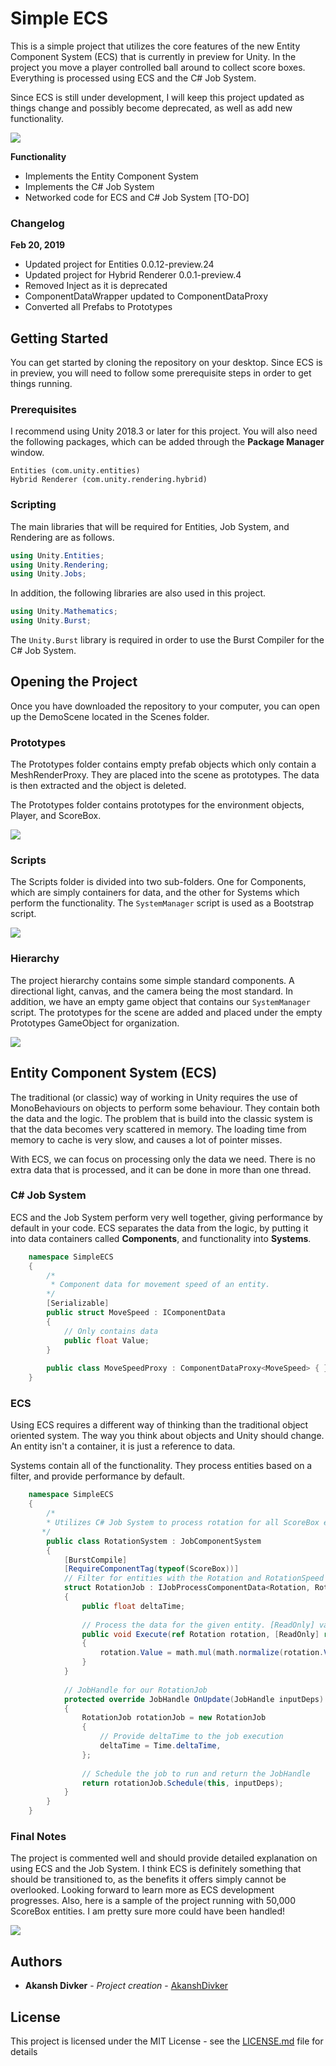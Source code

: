 # Simple ECS

This is a simple project that utilizes the core features of the new Entity Component System (ECS) that is currently in preview for Unity. In the project you move a player controlled ball around to collect score boxes. Everything is processed using ECS and the C# Job System.

Since ECS is still under development, I will keep this project updated as things change and possibly become deprecated, as well as add new functionality.

![](https://i.imgur.com/wi6SvDe.gif)

**Functionality**
- Implements the Entity Component System
- Implements the C# Job System
- Networked code for ECS and C# Job System [TO-DO]

### Changelog
**Feb 20, 2019**
- Updated project for Entities 0.0.12-preview.24
- Updated project for Hybrid Renderer 0.0.1-preview.4
- Removed Inject as it is deprecated
- ComponentDataWrapper updated to ComponentDataProxy
- Converted all Prefabs to Prototypes

## Getting Started

You can get started by cloning the repository on your desktop. Since ECS is in preview, you will need to follow some prerequisite steps in order to get things running.

### Prerequisites

I recommend using Unity 2018.3 or later for this project. You will also need the following packages, which can be added through the **Package Manager** window.

```
Entities (com.unity.entities)
Hybrid Renderer (com.unity.rendering.hybrid)
```

### Scripting

The main libraries that will be required for Entities, Job System, and Rendering are as follows.

```c#
using Unity.Entities;
using Unity.Rendering;
using Unity.Jobs;
```

In addition, the following libraries are also used in this project.

```c#
using Unity.Mathematics;
using Unity.Burst;
```

The `Unity.Burst` library is required in order to use the Burst Compiler for the C# Job System.

## Opening the Project

Once you have downloaded the repository to your computer, you can open up the DemoScene located in the Scenes folder.

### Prototypes

The Prototypes folder contains empty prefab objects which only contain a MeshRenderProxy. They are placed into the scene as prototypes. The data is then extracted and the object is deleted.

The Prototypes folder contains prototypes for the environment objects, Player, and ScoreBox.

![](https://i.imgur.com/vCn6ddj.png)

### Scripts

The Scripts folder is divided into two sub-folders. One for Components, which are simply containers for data, and the other for Systems which perform the functionality. The `SystemManager` script is used as a Bootstrap script.

![](https://i.imgur.com/rgBCCAd.png)

### Hierarchy

The project hierarchy contains some simple standard components. A directional light, canvas, and the camera being the most standard. In addition, we have an empty game object that contains our `SystemManager` script. The prototypes for the scene are added and placed under the empty Prototypes GameObject for organization.

![](https://i.imgur.com/OqXJCNQ.png)

## Entity Component System (ECS)

The traditional (or classic) way of working in Unity requires the use of MonoBehaviours on objects to perform some behaviour. They contain both the data and the logic. The problem that is build into the classic system is that the data becomes very scattered in memory. The loading time from memory to cache is very slow, and causes a lot of pointer misses. 

With ECS, we can focus on processing only the data we need. There is no extra data that is processed, and it can be done in more than one thread.

### C# Job System

ECS and the Job System perform very well together, giving performance by default in your code. ECS separates the data from the logic, by putting it into data containers called **Components**, and functionality into **Systems**.

```c#
    namespace SimpleECS
    {
        /*
         * Component data for movement speed of an entity.
        */
        [Serializable]
        public struct MoveSpeed : IComponentData
        {
			// Only contains data
            public float Value;
        }
    
        public class MoveSpeedProxy : ComponentDataProxy<MoveSpeed> { }
    }
```
### ECS

Using ECS requires a different way of thinking than the traditional object oriented system. The way you think about objects and Unity should change. An entity isn't a container, it is just a reference to data. 

Systems contain all of the functionality. They process entities based on a filter, and provide performance by default.

```c#
    namespace SimpleECS
    {
        /*
        * Utilizes C# Job System to process rotation for all ScoreBox entities.
       */
        public class RotationSystem : JobComponentSystem
        {
            [BurstCompile]
            [RequireComponentTag(typeof(ScoreBox))]
    		// Filter for entities with the Rotation and RotationSpeed components, also require them to have a ScoreBox component (but we don't need this data to be processed)
            struct RotationJob : IJobProcessComponentData<Rotation, RotationSpeed>
            {
                public float deltaTime;
    
    			// Process the data for the given entity. [ReadOnly] value used for RotationSpeed as it will not be modified.
                public void Execute(ref Rotation rotation, [ReadOnly] ref RotationSpeed rotationSpeed)
                {
                    rotation.Value = math.mul(math.normalize(rotation.Value), quaternion.AxisAngle(math.up(), rotationSpeed.Value * deltaTime));
                }
            }
    
    		// JobHandle for our RotationJob
            protected override JobHandle OnUpdate(JobHandle inputDeps)
            {
                RotationJob rotationJob = new RotationJob
                {
    				// Provide deltaTime to the job execution
                    deltaTime = Time.deltaTime,
                };
    
    			// Schedule the job to run and return the JobHandle
                return rotationJob.Schedule(this, inputDeps);
            }
        }
    }
```

### Final Notes

The project is commented well and should provide detailed explanation on using ECS and the Job System. I think ECS is definitely something that should be transitioned to, as the benefits it offers simply cannot be overlooked. Looking forward to learn more as ECS development progresses. Also, here is a sample of the project running with 50,000 ScoreBox entities. I am pretty sure more could have been handled!

![](https://i.imgur.com/0gI59F1.gif)

## Authors

* **Akansh Divker** - *Project creation* - [AkanshDivker](https://github.com/AkanshDivker)

## License

This project is licensed under the MIT License - see the [LICENSE.md](LICENSE.md) file for details
